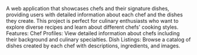 A web application that showcases chefs and their signature dishes, providing users with detailed information about each chef and the dishes they create. 
This project is perfect for culinary enthusiasts who want to explore diverse recipes and learn about different chefs' cooking styles.
Features:
Chef Profiles: View detailed information about chefs including their background and culinary specialties.
Dish Listings: Browse a catalog of dishes created by each chef with descriptions, ingredients, and images.
